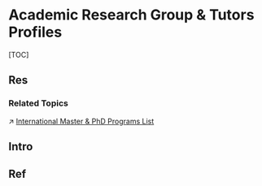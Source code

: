 # Academic Research Group & Tutors Profiles

[TOC]



## Res
### Related Topics
↗ [International Master & PhD Programs List](../../../🗺%20CS%20Overview/CS%20International%20Universities%20&%20Degrees/Master%20&%20PhD%20Application%20Guide/International%20Master%20&%20PhD%20Programs%20List.md)



## Intro


## Ref

